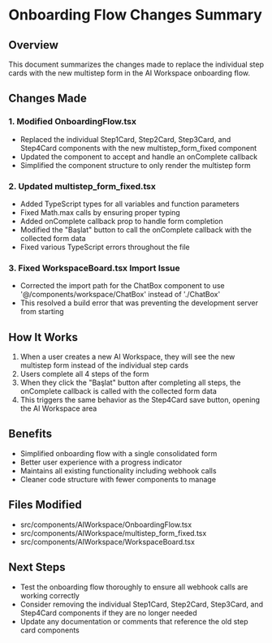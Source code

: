 # Onboarding Flow Changes Summary

## Overview
This document summarizes the changes made to replace the individual step cards with the new multistep form in the AI Workspace onboarding flow.

## Changes Made

### 1. Modified OnboardingFlow.tsx
- Replaced the individual Step1Card, Step2Card, Step3Card, and Step4Card components with the new multistep_form_fixed component
- Updated the component to accept and handle an onComplete callback
- Simplified the component structure to only render the multistep form

### 2. Updated multistep_form_fixed.tsx
- Added TypeScript types for all variables and function parameters
- Fixed Math.max calls by ensuring proper typing
- Added onComplete callback prop to handle form completion
- Modified the "Başlat" button to call the onComplete callback with the collected form data
- Fixed various TypeScript errors throughout the file

### 3. Fixed WorkspaceBoard.tsx Import Issue
- Corrected the import path for the ChatBox component to use '@/components/workspace/ChatBox' instead of './ChatBox'
- This resolved a build error that was preventing the development server from starting

## How It Works
1. When a user creates a new AI Workspace, they will see the new multistep form instead of the individual step cards
2. Users complete all 4 steps of the form
3. When they click the "Başlat" button after completing all steps, the onComplete callback is called with the collected form data
4. This triggers the same behavior as the Step4Card save button, opening the AI Workspace area

## Benefits
- Simplified onboarding flow with a single consolidated form
- Better user experience with a progress indicator
- Maintains all existing functionality including webhook calls
- Cleaner code structure with fewer components to manage

## Files Modified
- src/components/AIWorkspace/OnboardingFlow.tsx
- src/components/AIWorkspace/multistep_form_fixed.tsx
- src/components/AIWorkspace/WorkspaceBoard.tsx

## Next Steps
- Test the onboarding flow thoroughly to ensure all webhook calls are working correctly
- Consider removing the individual Step1Card, Step2Card, Step3Card, and Step4Card components if they are no longer needed
- Update any documentation or comments that reference the old step card components